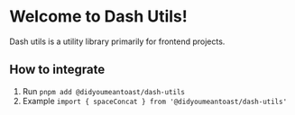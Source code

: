 # Welcome to Dash Utils!

Dash utils is a utility library primarily for frontend projects.

## How to integrate

1. Run `pnpm add @didyoumeantoast/dash-utils`
2. Example `import { spaceConcat } from '@didyoumeantoast/dash-utils'`